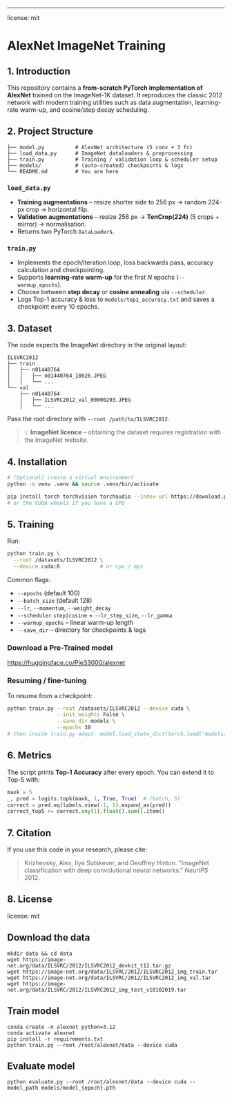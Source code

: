 ---
license: mit
# AlexNet ImageNet Training

## 1. Introduction
This repository contains a **from-scratch PyTorch implementation of AlexNet** trained on the ImageNet-1K dataset. It reproduces the classic 2012 network with modern training utilities such as data augmentation, learning-rate warm-up, and cosine/step decay scheduling.

## 2. Project Structure
```
├── model.py          # AlexNet architecture (5 conv + 3 fc)
├── load_data.py      # ImageNet dataloaders & preprocessing
├── train.py          # Training / validation loop & scheduler setup
├── models/           # (auto-created) checkpoints & logs
└── README.md         # You are here
```

### `load_data.py`
* **Training augmentations** – resize shorter side to 256 px → random 224-px crop → horizontal flip.
* **Validation augmentations** – resize 256 px → **TenCrop(224)** (5 crops + mirror) → normalisation.
* Returns two PyTorch `DataLoader`s.

### `train.py`
* Implements the epoch/iteration loop, loss backwards pass, accuracy calculation and checkpointing.
* Supports **learning-rate warm-up** for the first *N* epochs (`--warmup_epochs`).
* Choose between **step decay** or **cosine annealing** via `--scheduler`.
* Logs Top-1 accuracy & loss to `models/top1_accuracy.txt` and saves a checkpoint every 10 epochs.

## 3. Dataset
The code expects the ImageNet directory in the original layout:
```
ILSVRC2012
├── train
│   ├── n01440764
│   │   ├── n01440764_10026.JPEG
│   │   └── ...
└── val
    ├── n01440764
    │   ├── ILSVRC2012_val_00000293.JPEG
    │   └── ...
```
Pass the root directory with `--root /path/to/ILSVRC2012`.

> 💡 **ImageNet licence** – obtaining the dataset requires registration with the ImageNet website.

## 4. Installation
```bash
# (Optional) create a virtual environment
python -m venv .venv && source .venv/bin/activate

pip install torch torchvision torchaudio --index-url https://download.pytorch.org/whl/cpu
# or the CUDA wheels if you have a GPU
```

## 5. Training
Run:
```bash
python train.py \
  --root /datasets/ILSVRC2012 \
  --device cuda:0             # or cpu / mps
```

Common flags:
* `--epochs` (default 100)
* `--batch_size` (default 128)
* `--lr`, `--momentum`, `--weight_decay`
* `--scheduler` `step|cosine` + `--lr_step_size`, `--lr_gamma`
* `--warmup_epochs` – linear warm-up length
* `--save_dir` – directory for checkpoints & logs

### Download a Pre-Trained model

https://huggingface.co/Pie33000/alexnet

### Resuming / fine-tuning
To resume from a checkpoint:
```bash
python train.py --root /datasets/ILSVRC2012 --device cuda \
                --init_weights False \
                --save_dir models \
                --epochs 30
# then inside train.py adapt: model.load_state_dict(torch.load('models/model_XX.pth'))
```

## 6. Metrics
The script prints **Top-1 Accuracy** after every epoch. You can extend it to Top-5 with:
```python
maxk = 5
_, pred = logits.topk(maxk, 1, True, True)  # (batch, 5)
correct = pred.eq(labels.view(-1, 1).expand_as(pred))
correct_top5 += correct.any(1).float().sum().item()
```

## 7. Citation
If you use this code in your research, please cite:
> Krizhevsky, Alex, Ilya Sutskever, and Geoffrey Hinton. "ImageNet classification with deep convolutional neural networks." *NeurIPS* 2012.

## 8. License
license: mit
## Download the data
    mkdir data && cd data
    wget https://image-net.org/data/ILSVRC/2012/ILSVRC2012_devkit_t12.tar.gz
    wget https://image-net.org/data/ILSVRC/2012/ILSVRC2012_img_train.tar
    wget https://image-net.org/data/ILSVRC/2012/ILSVRC2012_img_val.tar
    wget https://image-net.org/data/ILSVRC/2012/ILSVRC2012_img_test_v10102019.tar

## Train model

    conda create -n alexnet python=3.12
    conda activate alexnet
    pip install -r requirements.txt
    python train.py --root /root/alexnet/data --device cuda

## Evaluate model
    python evaluate.py --root /root/alexnet/data --device cuda --model_path models/model_{epoch}.pth
